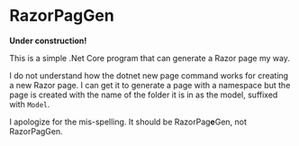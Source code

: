 # RazorPagGen

**Under construction!**

This is a simple .Net Core program that can generate a Razor page my way.

I do not understand how the dotnet new page command works for creating a new Razor page.
I can get it to generate a page with a namespace but the page is created with the name of
the folder it is in as the model, suffixed with `Model`.

I apologize for the mis-spelling. It should be RazorPag**e**Gen, not RazorPagGen.

